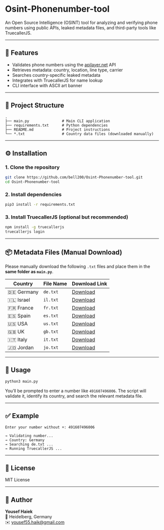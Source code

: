 # Osint-Phonenumber-tool


An Open Source Intelligence (OSINT) tool for analyzing and verifying phone numbers using public APIs, leaked metadata files, and third-party tools like TruecallerJS.

---

## 🚀 Features

- Validates phone numbers using the [apilayer.net](https://apilayer.com/) API
- Retrieves metadata: country, location, line type, carrier
- Searches country-specific leaked metadata
- Integrates with TruecallerJS for name lookup
- CLI interface with ASCII art banner

---

## 📂 Project Structure

```
.
├── main.py               # Main CLI application
├── requirements.txt      # Python dependencies
├── README.md             # Project instructions
└── *.txt                 # Country data files (downloaded manually)
```

---

## ⚙️ Installation

### 1. Clone the repository

```bash
git clone https://github.com/bell200/Osint-Phonenumber-tool.git
cd Osint-Phonenumber-tool
```

### 2. Install dependencies

```bash
pip3 install -r requirements.txt
```

### 3. Install TruecallerJS (optional but recommended)

```bash
npm install -g truecallerjs
truecallerjs login
```

---

## 📦 Metadata Files (Manual Download)

Please manually download the following `.txt` files and place them in the **same folder as `main.py`**.

| Country     | File Name | Download Link |
|-------------|-----------|----------------|
| 🇩🇪 Germany  | `de.txt`  | [Download](https://drive.google.com/file/d/1n73pXMhL0piY98sYmnKw55NCJFvc7KPm/view?usp=sharing) |
| 🇮🇱 Israel   | `il.txt`  | [Download]([https://drive.google.com/file/d/1mfth9--EpReULDi9jb8uw1fVg2uVClbP/view?usp=sharing](https://drive.google.com/file/d/1n73pXMhL0piY98sYmnKw55NCJFvc7KPm/view)) |
| 🇫🇷 France   | `fr.txt`  | [Download](https://drive.google.com/file/d/1MIQXedOUyQGgh8BvtsAwXnEg0ZjVAa8L/view?usp=sharing) |
| 🇪🇸 Spain    | `es.txt`  | [Download](https://drive.google.com/file/d/1YZlvfH8PGBKXwrRLL9K9gyI6IBuOSbRM/view?usp=sharing) |
| 🇺🇸 USA      | `us.txt`  | [Download](https://drive.google.com/file/d/1lD8mSILDsvjvCW1YqW552zBt20kMest1/view?usp=sharing) |
| 🇬🇧 UK       | `gb.txt`  | [Download](https://drive.google.com/file/d/1DUChTgNiZFl2RraqgJra9Py1ang66eSb/view?usp=sharing) |
| 🇮🇹 Italy    | `it.txt`  | [Download](https://drive.google.com/file/d/10mHVluuNcUBZu0QcA9sPERttzNAcKEE5/view?usp=sharing) |
| 🇯🇴 Jordan   | `jo.txt`  | [Download](https://drive.google.com/file/d/1D5wg5Z6dAdtabSJsXsrveRecQjeZuWss/view?usp=sharing) |

---

## 🧪 Usage

```bash
python3 main.py
```

You’ll be prompted to enter a number like `491607496006`. The script will validate it, identify its country, and search the relevant metadata file.

---

## ✅ Example

```
Enter your number without +: 491607496006

→ Validating number...
→ Country: Germany
→ Searching de.txt ...
→ Running TruecallerJS ...
```

---

## 📜 License

MIT License

---

## 👤 Author

**Yousef Haiek**  
📍 Heidelberg, Germany  
✉️ yousef55.haik@gmail.com
